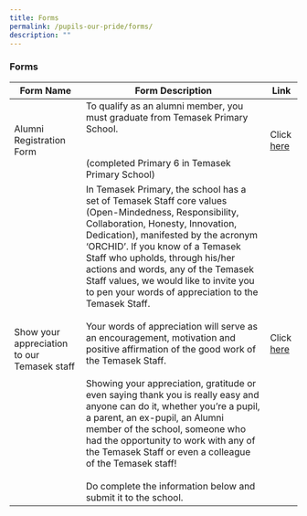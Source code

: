 ```yaml
---
title: Forms
permalink: /pupils-our-pride/forms/
description: ""
---
```

### Forms

| Form Name 	| Form Description 	| Link 	|
|---	|---	|---	|
| Alumni Registration Form 	| To qualify as an alumni member, you must graduate from Temasek Primary School.<br><br><br>(completed Primary 6 in Temasek Primary School) 	| Click [here](https://forms.cwp.gov.sg/temasekpri/FormGVW8O) 	|
| <br>Show your appreciation to our Temasek staff           	| In Temasek Primary, the school has a set of Temasek Staff core values (Open-Mindedness, Responsibility, Collaboration, Honesty, Innovation, Dedication), manifested by the acronym ‘ORCHID’. If you know of a Temasek Staff who upholds, through his/her actions and words, any of the Temasek Staff values, we would like to invite you to pen your words of appreciation to the Temasek Staff.<br><br>Your words of appreciation will serve as an encouragement, motivation and positive affirmation of the good work of the Temasek Staff.<br><br>Showing your appreciation, gratitude or even saying thank you is really easy and anyone can do it, whether you’re a pupil, a parent, an ex-pupil, an Alumni member of the school, someone who had the opportunity to work with any of the Temasek Staff or even a colleague of the Temasek staff!<br><br>Do complete the information below and submit it to the school. 	| Click [here](https://forms.cwp.sg/temasekpri/FormF79FZ) 	|